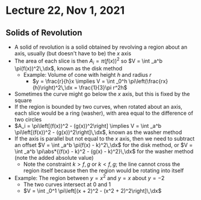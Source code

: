 # Lecture 22, Nov 1, 2021

## Solids of Revolution

* A solid of revolution is a solid obtained by revolving a region about an axis, usually (but doesn't have to be) the $x$ axis
* The area of each slice is then $A_i = \pi(f(x))^2$ so $V = \int _a^b \pi(f(x))^2\,\dx$, known as the disk method
	* Example: Volume of cone with height $h$ and radius $r$
		* $y = \frac{r}{h}x \implies V = \int _0^h \pi\left(\frac{rx}{h}\right)^2\,\dx = \frac{1}{3}\pi r^2h$
* Sometimes the curve might go below the $x$ axis, but this is fixed by the square
* If the region is bounded by two curves, when rotated about an axis, each slice would be a ring (washer), with area equal to the difference of two circles
* $A_i = \pi\left[(f(x))^2 - (g(x))^2\right] \implies V = \int _a^b \pi\left[(f(x))^2 - (g(x))^2\right]\,\dx$, known as the washer method
* If the axis is parallel but not equal to the $x$ axis, then we need to subtract an offset $V = \int _a^b \pi(f(x) - k)^2\,\dx$ for the disk method, or $V = \int _a^b \pi\abs*{(f(x) - k)^2 - (g(x) - k)^2}\,\dx$ for the washer method (note the added absolute value)
	* Note the constraint $k > f, g$ or $k < f, g$; the line cannot cross the region itself because then the region would be rotating into itself
* Example: The region between $y = x^2$ and $y = x$ about $y = -2$
	* The two curves intersect at 0 and 1
	* $V = \int _0^1 \pi\left[(x + 2)^2 - (x^2 + 2)^2\right]\,\dx$

